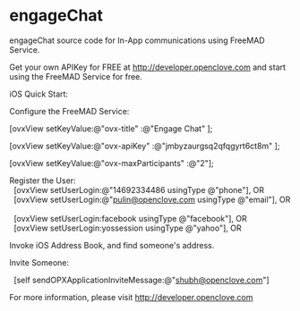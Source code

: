 engageChat
==========

engageChat source code for In-App communications using FreeMAD Service.

Get your own APIKey for FREE at http://developer.openclove.com and start using the FreeMAD Service for free.

iOS Quick Start:

Configure the FreeMAD Service:

[ovxView setKeyValue:@"ovx-title" :@"Engage Chat" ];

[ovxView setKeyValue:@"ovx-apiKey" :@"jmbyzaurgsq2qfqgyrt6ct8m" ];

[ovxView setKeyValue:@"ovx-maxParticipants" :@"2"];


Register the User:
    
    [ovxView setUserLogin:@"14692334486 usingType @"phone"], OR
    
    [ovxView setUserLogin:@"pulin@openclove.com usingType @"email"], OR
    
    [ovxView setUserLogin:facebook usingType @"facebook"], OR
    
    [ovxView setUserLogin:yossession usingType @"yahoo"], OR


Invoke iOS Address Book, and find someone's address.

Invite Someone:

    [self sendOPXApplicationInviteMessage:@"shubh@openclove.com"]

For more information, please visit http://developer.openclove.com

